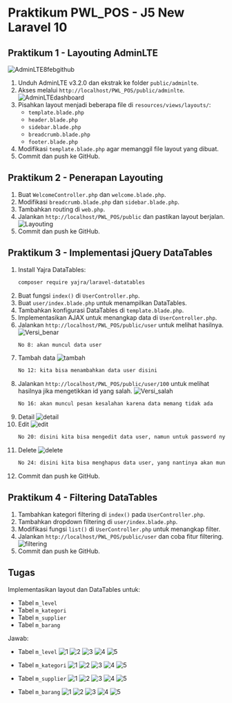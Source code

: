 # Praktikum PWL_POS - J5 New Laravel 10

## Praktikum 1 - Layouting AdminLTE
![AdminLTE8febgithub](img/adminlte8feb.png)
1. Unduh AdminLTE v3.2.0 dan ekstrak ke folder `public/adminlte`.
2. Akses melalui `http://localhost/PWL_POS/public/adminlte`.
![AdminLTEdashboard](img/adminlte.png)
3. Pisahkan layout menjadi beberapa file di `resources/views/layouts/`:
   - `template.blade.php`
   - `header.blade.php`
   - `sidebar.blade.php`
   - `breadcrumb.blade.php`
   - `footer.blade.php`
4. Modifikasi `template.blade.php` agar memanggil file layout yang dibuat.
5. Commit dan push ke GitHub.


## Praktikum 2 - Penerapan Layouting
1. Buat `WelcomeController.php` dan `welcome.blade.php`.
2. Modifikasi `breadcrumb.blade.php` dan `sidebar.blade.php`.
3. Tambahkan routing di `web.php`.
4. Jalankan `http://localhost/PWL_POS/public` dan pastikan layout berjalan.
![Layouting](img/layouting.png)
5. Commit dan push ke GitHub.

## Praktikum 3 - Implementasi jQuery DataTables
1. Install Yajra DataTables:
   ```bash
   composer require yajra/laravel-datatables
   ```
2. Buat fungsi `index()` di `UserController.php`.
3. Buat `user/index.blade.php` untuk menampilkan DataTables.
4. Tambahkan konfigurasi DataTables di `template.blade.php`.
5. Implementasikan AJAX untuk menangkap data di `UserController.php`.
6. Jalankan `http://localhost/PWL_POS/public/user` untuk melihat hasilnya.
![Versi_benar](img/p3benar.png)
   ```bash
   No 8: akan muncul data user
   ```
7. Tambah data
![tambah](img/tambah.png)
   ```bash
   No 12: kita bisa menambahkan data user disini
   ```
8. Jalankan `http://localhost/PWL_POS/public/user/100` untuk melihat hasilnya jika mengetikkan id yang salah.
![Versi_salah](img/p3salah.png)
   ```bash
   No 16: akan muncul pesan kesalahan karena data memang tidak ada 
   ```
9. Detail
![detail](img/detail.png)
10. Edit
![edit](img/edit.png)
      ```bash
      No 20: disini kita bisa mengedit data user, namun untuk password nya tidak harus diisi, jika tidak diisi maka password akan tetap menggunakan yang lama 
      ```
11. Delete
![delete](img/delete.png)
      ```bash
      No 24: disini kita bisa menghapus data user, yang nantinya akan muncul pesan konfirmasi sebelum data benar benar terhapus
      ```
12. Commit dan push ke GitHub.

## Praktikum 4 - Filtering DataTables
1. Tambahkan kategori filtering di `index()` pada `UserController.php`.
2. Tambahkan dropdown filtering di `user/index.blade.php`.
3. Modifikasi fungsi `list()` di `UserController.php` untuk menangkap filter.
4. Jalankan `http://localhost/PWL_POS/public/user` dan coba fitur filtering.
![filtering](img/filtering.png)
5. Commit dan push ke GitHub.

## Tugas
Implementasikan layout dan DataTables untuk:
- Tabel `m_level`
- Tabel `m_kategori`
- Tabel `m_supplier`
- Tabel `m_barang`

Jawab:
- Tabel `m_level`
![1](img/tugas/level/1.png)
![2](img/tugas/level/2.png)
![3](img/tugas/level/3.png)
![4](img/tugas/level/4.png)
![5](img/tugas/level/5.png)

- Tabel `m_kategori`
![1](img/tugas/kategori/1.png)
![2](img/tugas/kategori/2.png)
![3](img/tugas/kategori/3.png)
![4](img/tugas/kategori/4.png)
![5](img/tugas/kategori/5.png)

- Tabel `m_supplier`
![1](img/tugas/supplier/1.png)
![2](img/tugas/supplier/2.png)
![3](img/tugas/supplier/3.png)
![4](img/tugas/supplier/4.png)
![5](img/tugas/supplier/5.png)

- Tabel `m_barang`
![1](img/tugas/barang/1.png)
![2](img/tugas/barang/2.png)
![3](img/tugas/barang/3.png)
![4](img/tugas/barang/4.png)
![5](img/tugas/barang/5.png)
